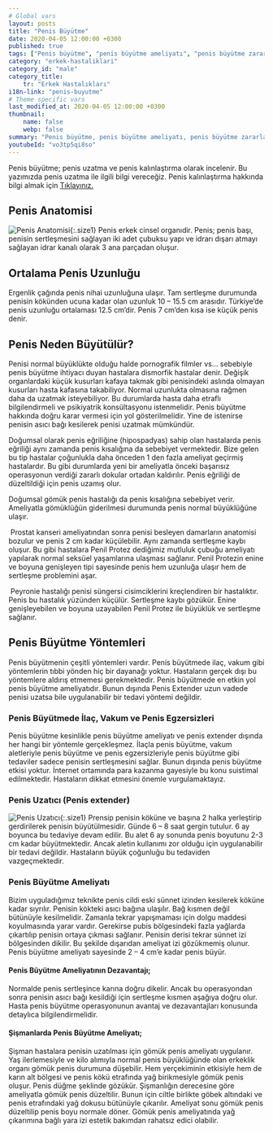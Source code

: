 ```yaml
---
# Global vars
layout: posts
title: "Penis Büyütme"
date: 2020-04-05 12:00:00 +0300
published: true
tags: ["Penis büyütme", "penis büyütme ameliyatı", "penis büyütme zararı", "penis büyütme fiyat", "penis büyütme nasıl yapılır", "penis büyütme ameliyatı sonrası", "penis büyütme ameliyatı öncesi", "penis estetiği ameliyatı", "penis işlevi",  "penis boyu", "penis büyütme nedir", "penis anatomisi" , "penis nasıl büyütülür" , "ideal penis boyu" , "Türkiye penis boyu ortalaması" , "penis estetiği" , "Ortalama penis boyu" , "penis büyütme tedavi" , "küçük penis tedavi" , "penis büyütme vakum" , "penis extender" , "penis büyütme tedavi" , "şişmanlarda penis büyütme" ]
category: "erkek-hastaliklari"
category_id: "male"
category_title:
    tr: "Erkek Hastalıkları"
i18n-link: "penis-buyutme"
# Theme specific vars
last_modified_at: 2020-04-05 12:00:00 +0300
thumbnail:
    name: false
    webp: false
summary: "Penis büyütme, penis büyütme ameliyatı, penis büyütme zararları, penis büyütme fiyatı, penis büyütme nasıl yapılır, penis büyütme ameliyatı sonrası, penis büyütme ameliyatı öncesi, penis nasıl büyür, penis ameliyatı, penis işlevi, penis boyu, penis boyutları, penis kalınlığı, küçük penis, penis büyütme nedir, penis anatomisi"
youtubeId: "vo3tp5qi8so"
---
```



Penis büyütme; penis uzatma ve penis kalınlaştırma olarak incelenir. Bu yazımızda penis uzatma ile ilgili bilgi vereceğiz. Penis kalınlaştırma hakkında bilgi almak için [Tıklayınız.](https://www.onoluroloji.com/penis-kalinlastirma)

## Penis Anatomisi

![Penis Anatomisi](/assets/img/penisanotimisi.jpeg){:.size1}
Penis erkek cinsel organıdir. Penis; penis başı, penisin sertleşmesini sağlayan iki adet çubuksu yapı ve idrarı dışarı atmayı sağlayan idrar kanalı olarak 3 ana parçadan oluşur.

## Ortalama Penis Uzunluğu

Ergenlik çağında penis nihai uzunluğuna ulaşır. Tam sertleşme durumunda penisin kökünden ucuna kadar olan uzunluk 10 – 15.5 cm arasıdır. Türkiye’de penis uzunluğu ortalaması 12.5 cm’dir. Penis 7 cm’den kısa ise küçük penis denir.

## Penis Neden Büyütülür?

Penisi normal büyüklükte olduğu halde pornografik filmler vs… sebebiyle penis büyütme ihtiyacı duyan hastalara dismorfik hastalar denir. Değişik organlardaki küçük kusurları kafaya takmak gibi penisindeki aslında olmayan kusurları hasta kafasına takabiliyor. Normal uzunlukta olmasına rağmen daha da uzatmak isteyebiliyor. Bu durumlarda hasta daha etraflı bilgilendirmeli ve psikiyatrik konsültasyonu istenmelidir. Penis büyütme hakkında doğru karar vermesi için yol gösterilmelidir. Yine de istenirse penisin asıcı bağı kesilerek penisi uzatmak mümkündür.

​Doğumsal olarak penis eğriliğine (hipospadyas) sahip olan hastalarda penis eğriliği aynı zamanda penis kısalığına da sebebiyet vermektedir. Bize gelen bu tip hastalar çoğunlukla daha önceden 1 den fazla ameliyat geçirmiş hastalardır. Bu gibi durumlarda yeni bir ameliyatla önceki başarısız operasyonun verdiği zararlı dokular ortadan kaldırılır. Penis eğriliği de düzeltildiği için penis uzamış olur.

Doğumsal gömük penis hastalığı da penis kısalığına sebebiyet verir. Ameliyatla gömüklüğün giderilmesi durumunda penis normal büyüklüğüne ulaşır.

​
Prostat kanseri ameliyatından sonra penisi besleyen damarların anatomisi bozulur ve penis 2 cm kadar küçülebilir. Aynı zamanda sertleşme kaybı oluşur. Bu gibi hastalara Penil Protez dediğimiz mutluluk çubuğu ameliyatı yapılarak normal seksüel yaşamlarına ulaşması sağlanır. Penil Protezin enine ve boyuna genişleyen tipi sayesinde penis hem uzunluğa ulaşır hem de sertleşme problemini aşar.

​
Peyronie hastalığı penisi süngersi cisimciklerini kreçlendiren bir hastalıktır. Penis bu hastalık yüzünden küçülür. Sertleşme kaybı gözükür. Enine genişleyebilen ve boyuna uzayabilen Penil Protez ile büyüklük ve sertleşme sağlanır.

## Penis Büyütme Yöntemleri

Penis büyütmenin çeşitli yöntemleri vardır. Penis büyütmede ilaç, vakum gibi yöntemlerin tıbbi yönden hiç bir dayanağı yoktur. Hastaların gerçek dışı bu yöntemlere aldırış etmemesi gerekmektedir. Penis büyütmede en etkin yol penis büyütme ameliyatıdır. Bunun dışında Penis Extender uzun vadede penisi uzatsa bile uygulanabilir bir tedavi yöntemi değildir.

### Penis Büyütmede İlaç, Vakum ve Penis Egzersizleri

Penis büyütme kesinlikle penis büyütme ameliyatı ve penis extender dışında her hangi bir yöntemle gerçekleşmez. İlaçla penis büyütme, vakum aletleriyle penis büyütme ve penis egzersizleriyle penis büyütme gibi tedaviler sadece penisin sertleşmesini sağlar. Bunun dışında penis büyütme etkisi yoktur. İnternet ortamında para kazanma gayesiyle bu konu suistimal edilmektedir. Hastaların dikkat etmesini önemle vurgulamaktayız.

### ​Penis Uzatıcı (Penis extender)

![​Penis Uzatıcı](/assets/img/penisextender.jpeg){:.size1}
Prensip penisin köküne ve başına 2 halka yerleştirip gerdirilerek penisin büyütülmesidir. Günde 6 – 8 saat gergin tutulur. 6 ay boyunca bu tedaviye devam edilir. Bu alet 6 ay sonunda penis boyutunu 2-3 cm kadar büyütmektedir. Ancak aletin kullanımı zor olduğu için uygulanabilir bir tedavi değildir. Hastaların büyük çoğunluğu bu tedaviden vazgeçmektedir.

### Penis Büyütme Ameliyatı

Bizim uyguladığımız teknikte penis cildi eski sünnet izinden kesilerek köküne kadar sıyrılır. Penisin kökteki asıcı bağına ulaşılır. Bağ kısmen değil bütünüyle kesilmelidir. Zamanla tekrar yapışmaması için dolgu maddesi koyulmasında yarar vardır. Gerekirse pubis bölgesindeki fazla yağlarda çıkartılıp penisin ortaya çıkması sağlanır. Penisin derisi tekrar sünnet izi bölgesinden dikilir. Bu şekilde dışarıdan ameliyat izi gözükmemiş olunur. Penis büyütme ameliyatı sayesinde 2 – 4 cm’e kadar penis büyür.

#### Penis Büyütme Ameliyatının Dezavantajı;

Normalde penis sertleşince karına doğru dikelir. Ancak bu operasyondan sonra penisin asıcı bağı kesildiği için sertleşme kısmen aşağıya doğru olur. Hasta penis büyütme operasyonunun avantaj ve dezavantajları konusunda detaylıca bilgilendirmelidir.


#### Şişmanlarda Penis Büyütme Ameliyatı;

 Şişman hastalara penisin uzatılması için gömük penis ameliyatı uygulanır. Yaş ilerlemesiyle ve kilo alımıyla normal penis büyüklüğünde olan erkeklik organı gömük penis durumuna düşebilir. Hem yerçekiminin etkisiyle hem de karın alt bölgesi ve penis kökü etrafında yağ birikmesiyle gömük penis oluşur. Penis düğme şeklinde gözükür. Şişmanlığın derecesine göre ameliyatla gömük penis düzeltilir. Bunun için ciltle birlikte göbek altındaki ve penis etrafındaki yağ dokusu bütünüyle çıkarılır. Ameliyat sonu gömük penis düzeltilip penis boyu normale döner. Gömük penis ameliyatında yağ çıkarımına bağlı yara izi estetik bakımdan rahatsız edici olabilir.
